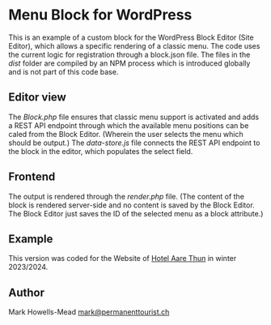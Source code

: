 # Menu Block for WordPress

This is an example of a custom block for the WordPress Block Editor (Site Editor), which allows a specific rendering of
a classic menu. The code uses the current logic for registration through a block.json file. The files in the _dist_ folder
are compiled by an NPM process which is introduced globally and is not part of this code base.

## Editor view

The _Block.php_ file ensures that classic menu support is activated and adds a REST API endpoint through which the available
menu positions can be caled from the Block Editor. (Wherein the user selects the menu which should be output.) The _data-store.js_
file connects the REST API endpoint to the block in the editor, which populates the select field.

## Frontend

The output is rendered through the _render.php_ file. (The content of the block is rendered server-side and no content is saved
by the Block Editor. The Block Editor just saves the ID of the selected menu as a block attribute.)

## Example

This version was coded for the Website of [Hotel Aare Thun](https.//www.hotelaarethun.ch/) in winter 2023/2024.

## Author

Mark Howells-Mead <mark@permanenttourist.ch>
